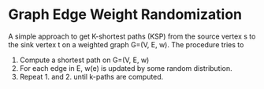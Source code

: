 # Graph Edge Weight Randomization


A simple approach to get K-shortest paths (KSP) from the source vertex s to the sink vertex t on a weighted graph G=(V, E, w).
The procedure tries to

1. Compute a shortest path on G=(V, E, w)
2. For each edge in E, w(e) is updated by some random distribution.
3. Repeat 1. and 2. until k-paths are computed.